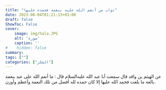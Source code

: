 ```yaml
---
title: "ثواب من أنعم الله عليه بنعمة فحمده عليها"
date: 2023-06-04T01:21:13+03:00
draft: false
ShowToc: False
cover:
    image: img/hala.JPG
    alt: 'صورة'
    caption: ''
#    hidden: false
summary: 
tags: [""]
categories: ["الشكر"]
---
```

عن الهيثم بن واقد قال سمعت أبا عبد الله عليه‌السلام
قال : ما أنعم الله على عبد بنعمة بالغة ما بلغت فحمد الله عليها إلا كان
حمده لله أفضل من تلك النعمة وأعظم وأوزن.


